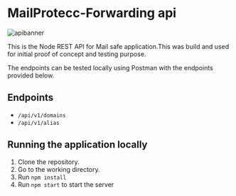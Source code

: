 # MailProtecc-Forwarding api
![apibanner](Images/Banner.png)


This is the Node REST API for Mail safe application.This was build and used for initial proof of concept and testing purpose.  

The endpoints can be tested locally using Postman with the endpoints provided below.

## Endpoints  

- `/api/v1/domains`
- `/api/v1/alias`


## Running the application locally  

1. Clone the repository.
2. Go to the working directory.
3. Run `npm install`
4. Run `npm start` to start the server
